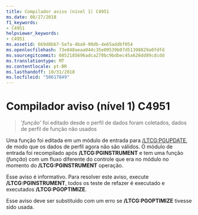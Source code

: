 ```yaml
---
title: Compilador aviso (nível 1) C4951
ms.date: 08/27/2018
f1_keywords:
- C4951
helpviewer_keywords:
- C4951
ms.assetid: 669d8bb7-5efa-4ba9-99db-4e65addbf054
ms.openlocfilehash: 73e048aeaa044c35e09539b07d51398829a0fdfd
ms.sourcegitcommit: 6052185696adca270bc9bdbec45a626dd89cdcdd
ms.translationtype: MT
ms.contentlocale: pt-BR
ms.lasthandoff: 10/31/2018
ms.locfileid: "50617849"
---
```

# <a name="compiler-warning-level-1-c4951"></a>Compilador aviso (nível 1) C4951

> '*função*' foi editado desde o perfil de dados foram coletados, dados de perfil de função não usados

Uma função foi editada em um módulo de entrada para [/LTCG:PGUPDATE](../../build/reference/ltcg-link-time-code-generation.md), de modo que os dados de perfil agora não são válidos. O módulo de entrada foi recompilado após **/LTCG:PGINSTRUMENT** e tem uma função (*função*) com um fluxo diferente do controle que era no módulo no momento do **/LTCG:PGINSTRUMENT**  operação.

Esse aviso é informativo. Para resolver este aviso, execute **/LTCG:PGINSTRUMENT**, todos os teste de refazer é executado e executados **/LTCG:PGOPTIMIZE**.

Esse aviso deve ser substituído com um erro se **/LTCG:PGOPTIMIZE** tivesse sido usada.